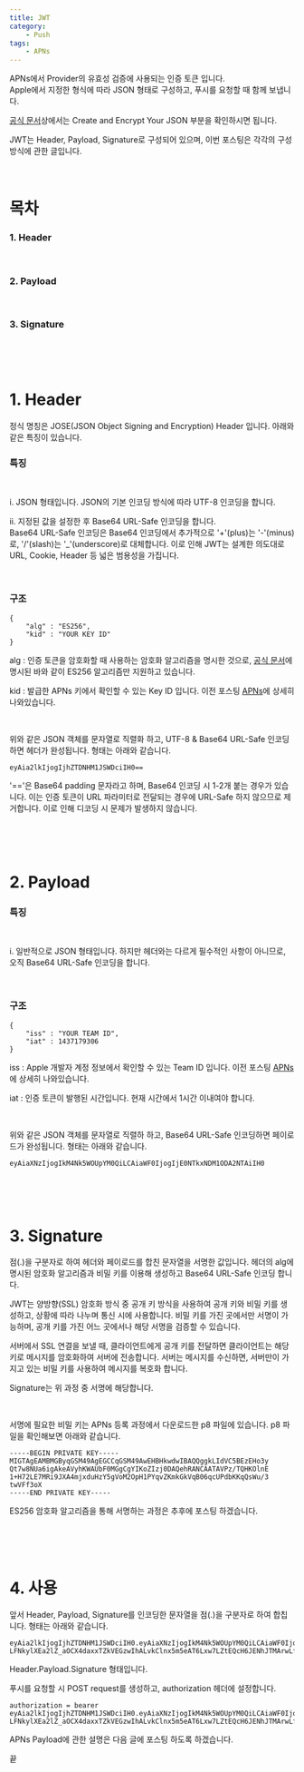 ```yaml
---
title: JWT
category:
    - Push
tags:
    - APNs
---
```


APNs에서 Provider의 유효성 검증에 사용되는 인증 토큰 입니다.   
Apple에서 지정한 형식에 따라 JSON 형태로 구성하고, 푸시를 요청할 때 함께 보냅니다.

[공식 문서](https://developer.apple.com/documentation/usernotifications/setting_up_a_remote_notification_server/establishing_a_token-based_connection_to_apns)상에서는 Create and Encrypt Your JSON 부분을 확인하시면 됩니다.

JWT는 Header, Payload, Signature로 구성되어 있으며, 이번 포스팅은 각각의 구성 방식에 관한 글입니다.

<br/>

# 목차


### 1. Header

<br/>

### 2. Payload

<br/>

### 3. Signature


<br/>
<br/>
<br/>

# 1. Header

정식 명칭은 JOSE(JSON Object Signing and Encryption) Header 입니다. 아래와 같은 특징이 있습니다.

### 특징

<br/>

i.  JSON 형태입니다. JSON의 기본 인코딩 방식에 따라 UTF-8 인코딩을 합니다.

ii. 지정된 값을 설정한 후 Base64 URL-Safe 인코딩을 합니다.   
Base64 URL-Safe 인코딩은 Base64 인코딩에서 추가적으로 '+'(plus)는 '-'(minus)로, '/'(slash)는 '_'(underscore)로 대체합니다. 이로 인해 JWT는 설계한 의도대로 URL, Cookie, Header 등 넓은 범용성을 가집니다.

<br/>

### 구조
~~~
{
    "alg" : "ES256",
    "kid" : "YOUR KEY ID"
}
~~~

alg : 인증 토큰을 암호화할 때 사용하는 암호화 알고리즘을 명시한 것으로, [공식 문서](https://developer.apple.com/documentation/usernotifications/setting_up_a_remote_notification_server/establishing_a_token-based_connection_to_apns)에 명시된 바와 같이 ES256 알고리즘만 지원하고 있습니다.

kid : 발급한 APNs 키에서 확인할 수 있는 Key ID 입니다. 이전 포스팅 [APNs](https://anjaeyoung26.github.io/push/APNs/)에 상세히 나와있습니다.

<br/>

위와 같은 JSON 객체를 문자열로 직렬화 하고, UTF-8 & Base64 URL-Safe 인코딩하면 헤더가 완성됩니다. 형태는 아래와 같습니다.

~~~
eyAia2lkIjogIjhZTDNHM1JSWDciIH0==
~~~

'=='은 Base64 padding 문자라고 하며, Base64 인코딩 시 1-2개 붙는 경우가 있습니다. 이는 인증 토큰이 URL 파라미터로 전달되는 경우에 URL-Safe 하지 않으므로 제거합니다. 이로 인해 디코딩 시 문제가 발생하지 않습니다.

<br/>
<br/>
<br/>

# 2. Payload

### 특징

<br/>

i. 일반적으로 JSON 형태입니다. 하지만 헤더와는 다르게 필수적인 사항이 아니므로, 오직 Base64 URL-Safe 인코딩을 합니다.

<br/>

### 구조

~~~
{
    "iss" : "YOUR TEAM ID",
    "iat" : 1437179306
}
~~~

iss : Apple 개발자 계정 정보에서 확인할 수 있는 Team ID 입니다. 이전 포스팅 [APNs](https://anjaeyoung26.github.io/push/APNs/)에 상세히 나와있습니다.

iat : 인증 토큰이 발행된 시간입니다. 현재 시간에서 1시간 이내여야 합니다.

<br/>

위와 같은 JSON 객체를 문자열로 직렬하 하고, Base64 URL-Safe 인코딩하면 페이로드가 완성됩니다. 형태는 아래와 같습니다.

~~~
eyAiaXNzIjogIkM4Nk5WOUpYM0QiLCAiaWF0IjogIjE0NTkxNDM1ODA2NTAiIH0
~~~

<br/>
<br/>
<br/>

# 3. Signature

점(.)을 구분자로 하여 헤더와 페이로드를 합친 문자열을 서명한 값입니다. 헤더의 alg에 명시된 암호화 알고리즘과 비밀 키를 이용해 생성하고 Base64 URL-Safe 인코딩 합니다.

JWT는 양방향(SSL) 암호화 방식 중 공개 키 방식을 사용하여 공개 키와 비밀 키를 생성하고, 상황에 따라 나누며 통신 시에 사용합니다. 비밀 키를 가진 곳에서만 서명이 가능하며, 공개 키를 가진 어느 곳에서나 해당 서명을 검증할 수 있습니다.

서버에서 SSL 연결을 보낼 때, 클라이언트에게 공개 키를 전달하면 클라이언트는 해당 키로 메시지를 암호화하여 서버에 전송합니다. 서버는 메시지를 수신하면, 서버만이 가지고 있는 비밀 키를 사용하여 메시지를 복호화 합니다.

Signature는 위 과정 중 서명에 해당합니다.

<br/>

서명에 필요한 비밀 키는 APNs 등록 과정에서 다운로드한 p8 파일에 있습니다. p8 파일을 확인해보면 아래와 같습니다.

~~~
-----BEGIN PRIVATE KEY-----
MIGTAgEAMBMGByqGSM49AgEGCCqGSM49AwEHBHkwdwIBAQQggkLIdVC5BEzEHo3y
Qt7w8NUa6igAkeAVyhKWAUbF0MGgCgYIKoZIzj0DAQehRANCAATAVPz/TQHKOlnE
1+H72LE7MRi9JXA4mjxduHzY5gVoM2OpH1PYqvZKmkGkVqB06qcUPdbKKqQsWu/3
twVFf3oX
-----END PRIVATE KEY-----
~~~

ES256 암호화 알고리즘을 통해 서명하는 과정은 추후에 포스팅 하겠습니다.

<br/>
<br/>
<br/>

# 4. 사용

앞서 Header, Payload, Signature를 인코딩한 문자열을 점(.)을 구분자로 하여 합칩니다. 형태는 아래와 같습니다.

~~~
eyAia2lkIjogIjhZTDNHM1JSWDciIH0.eyAiaXNzIjogIkM4Nk5WOUpYM0QiLCAiaWF0IjogIjE0NTkxNDM1ODA2NTAiIH0.MEYCIQDzqyahmH1rz1s-LFNkylXEa2lZ_aOCX4daxxTZkVEGzwIhALvkClnx5m5eAT6Lxw7LZtEQcH6JENhJTMArwLf3sXwi
~~~

Header.Payload.Signature 형태입니다.

푸시를 요청할 시 POST request를 생성하고, authorization 헤더에 설정합니다.

~~~
authorization = bearer eyAia2lkIjogIjhZTDNHM1JSWDciIH0.eyAiaXNzIjogIkM4Nk5WOUpYM0QiLCAiaWF0IjogIjE0NTkxNDM1ODA2NTAiIH0.MEYCIQDzqyahmH1rz1s-LFNkylXEa2lZ_aOCX4daxxTZkVEGzwIhALvkClnx5m5eAT6Lxw7LZtEQcH6JENhJTMArwLf3sXwi
~~~

APNs Payload에 관한 설명은 다음 글에 포스팅 하도록 하겠습니다.

끝